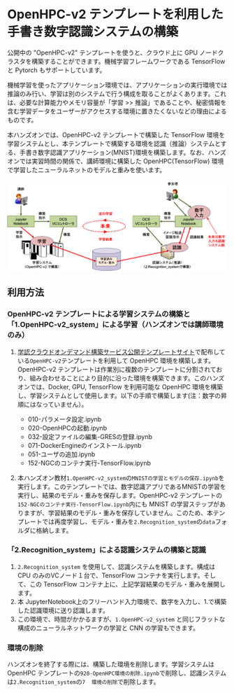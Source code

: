 # OpenHPC-v2 テンプレートを利用した手書き数字認識システムの構築

公開中の "OpenHPC-v2" テンプレートを使うと、クラウド上に GPU ノードクラスタを構築することができます。機械学習フレームワークである TensorFlow と Pytorch もサポートしています。

機械学習を使ったアプリケーション環境では、アプリケーションの実行環境では推論のみ行い、学習は別のシステムで行う構成を取ることがよくあります。これは、必要な計算能力やメモリ容量が「学習 >> 推論」であることや、秘密情報を含む学習データをユーザーがアクセスする環境に置きたくないなどの理由によるものです。

本ハンズオンでは、OpenHPC-v2 テンプレートで構築した TensorFlow 環境を学習システムとし、本テンプレートで構築する環境を認識（推論）システムとする、手書き数字認識アプリケーション(MNIST)環境を構築します。なお、ハンズオンでは実習時間の関係で、講師環境に構築した OpenHPC(TensorFlow) 環境で学習したニューラルネットのモデルと重みを使います。

![構成](images/configuration.png)

## 利用方法
### OpenHPC-v2 テンプレートによる学習システムの構築と「1.OpenHPC-v2_system」による学習（ハンズオンでは講師環境のみ）
1. [学認クラウドオンデマンド構築サービス公開テンプレートサイト](https://github.com/nii-gakunin-cloud/ocs-templates/)で配布している`OpenHPC-v2`テンプレートを利用して OpenHPC 環境を構築します。OpenHPC-v2 テンプレートは作業別に複数のテンプレートに分割されており、組み合わせることにより目的に沿った環境を構築できます。このハンズオンでは、Docker, GPU, TensorFlow を利用可能な OpenHPC 環境を構築し、学習システムとして使用します。以下の手順で構築します(注：数字の昇順にはなっていません）。

    * 010-パラメータ設定.ipynb
    * 020-OpenHPCの起動.ipynb
    * 032-設定ファイルの編集-GRESの登録.ipynb
    * 071-DockerEngineのインストール.ipynb
    * 051-ユーザの追加.ipynb
    * 152-NGCのコンテナ実行-TensorFlow.ipynb
    
1. 本ハンズオン教材`1.OpenHPC-v2_system`の`MNISTの学習とモデルの保存.ipynb`を実行します。このテンプレートでは、数字認識アプリであるMNISTの学習を実行し、結果のモデル・重みを保存します。OpenHPC-v2 テンプレートの`152-NGCのコンテナ実行-TensorFlow.ipynb`内にも MNIST の学習ステップがありますが、学習結果のモデル・重みを保存していません。このため、本テンプレートでは再度学習し、モデル・重みを`2.Recognition_system`の`data`フォルダに格納します。

### 「2.Recognition_system」による認識システムの構築と認識
1. `2.Recognition_system` を使用して、認識システムを構築します。構成は CPU のみのVCノード１台で、TensorFlow コンテナを実行します。そして、この TensorFlow コンテナ上に、上記学習結果のモデル・重みを展開します。
1. 本 JupyterNotebook上のフリーハンド入力環境で、数字を入力し、1.で構築した認識環境に送り認識します。
1. この環境で、時間がかかるますが、`1.OpenHPC-v2_system` と同じフラットな構成のニューラルネットワークの学習と CNN の学習もできます。

### 環境の削除
ハンズオンを終了する際には、構築した環境を削除します。学習システムは OpenHPC テンプレートの`920-OpenHPC環境の削除.ipynb`で削除し、認識システムは`2.Recognition_system`の`7  環境の削除`で削除します。

